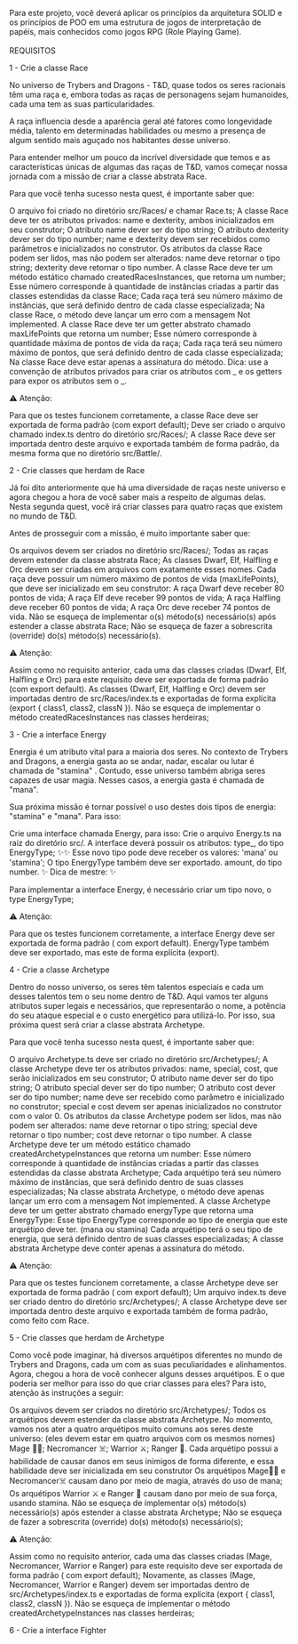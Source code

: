 Para este projeto, você deverá aplicar os princípios da arquitetura SOLID e os princípios de POO em uma estrutura de jogos de interpretação de papéis, mais conhecidos como jogos RPG (Role Playing Game).
<br/>
<br/>
REQUISITOS
<br/>

1 - Crie a classe Race

No universo de Trybers and Dragons - T&D, quase todos os seres racionais têm uma raça e, embora todas as raças de personagens sejam humanoides, cada uma tem as suas particularidades.

A raça influencia desde a aparência geral até fatores como longevidade média, talento em determinadas habilidades ou mesmo a presença de algum sentido mais aguçado nos habitantes desse universo.

Para entender melhor um pouco da incrível diversidade que temos e as características únicas de algumas das raças de T&D, vamos começar nossa jornada com a missão de criar a classe abstrata Race.

Para que você tenha sucesso nesta quest, é importante saber que:

O arquivo foi criado no diretório src/Races/ e chamar Race.ts;
A classe Race deve ter os atributos privados: name e dexterity, ambos inicializados em seu construtor;
O atributo name dever ser do tipo string;
O atributo dexterity dever ser do tipo number;
name e dexterity devem ser recebidos como parâmetros e inicializados no construtor.
Os atributos da classe Race podem ser lidos, mas não podem ser alterados:
name deve retornar o tipo string;
dexterity deve retornar o tipo number.
A classe Race deve ter um método estático chamado createdRacesInstances, que retorna um number;
Esse número corresponde à quantidade de instâncias criadas a partir das classes estendidas da classe Race;
Cada raça terá seu número máximo de instâncias, que será definido dentro de cada classe especializada;
Na classe Race, o método deve lançar um erro com a mensagem Not implemented.
A classe Race deve ter um getter abstrato chamado maxLifePoints que retorna um number;
Esse número corresponde à quantidade máxima de pontos de vida da raça;
Cada raça terá seu número máximo de pontos, que será definido dentro de cada classe especializada;
Na classe Race deve estar apenas a assinatura do método.
Dica: use a convenção de atributos privados para criar os atributos com _ e os getters para expor os atributos sem o _.


⚠️ Atenção:

Para que os testes funcionem corretamente, a classe Race deve ser exportada de forma padrão (com export default);
Deve ser criado o arquivo chamado index.ts dentro do diretório src/Races/;
A classe Race deve ser importada dentro deste arquivo e exportada também de forma padrão, da mesma forma que no diretório src/Battle/.

2 - Crie classes que herdam de Race

Já foi dito anteriormente que há uma diversidade de raças neste universo e agora chegou a hora de você saber mais a respeito de algumas delas. Nesta segunda quest, você irá criar classes para quatro raças que existem no mundo de T&D.

Antes de prosseguir com a missão, é muito importante saber que:

Os arquivos devem ser criados no diretório src/Races/;
Todas as raças devem estender da classe abstrata Race;
As classes Dwarf, Elf, Halfling e Orc devem ser criadas em arquivos com exatamente esses nomes.
Cada raça deve possuir um número máximo de pontos de vida (maxLifePoints), que deve ser inicializado em seu construtor:
A raça Dwarf deve receber 80 pontos de vida;
A raça Elf deve receber 99 pontos de vida;
A raça Halfling deve receber 60 pontos de vida;
A raça Orc deve receber 74 pontos de vida.
Não se esqueça de implementar o(s) método(s) necessário(s) após estender a classe abstrata Race;
Não se esqueça de fazer a sobrescrita (override) do(s) método(s) necessário(s).

⚠️ Atenção:

Assim como no requisito anterior, cada uma das classes criadas (Dwarf, Elf, Halfling e Orc) para este requisito deve ser exportada de forma padrão (com export default).
As classes (Dwarf, Elf, Halfling e Orc) devem ser importadas dentro de src/Races/index.ts e exportadas de forma explícita (export { class1, class2, classN }).
Não se esqueça de implementar o método createdRacesInstances nas classes herdeiras;

3 - Crie a interface Energy

Energia é um atributo vital para a maioria dos seres. No contexto de Trybers and Dragons, a energia gasta ao se andar, nadar, escalar ou lutar é chamada de "stamina" . Contudo, esse universo também abriga seres capazes de usar magia. Nesses casos, a energia gasta é chamada de "mana".

Sua próxima missão é tornar possível o uso destes dois tipos de energia: "stamina" e "mana". Para isso:

Crie uma interface chamada Energy, para isso:
Crie o arquivo Energy.ts na raiz do diretório src/.
A interface deverá possuir os atributos:
type_, do tipo EnergyType; ✨✨
Esse novo tipo pode deve receber os valores: 'mana' ou 'stamina';
O tipo EnergyType também deve ser exportado.
amount, do tipo number.
✨ Dica de mestre: ✨

Para implementar a interface Energy, é necessário criar um tipo novo, o type EnergyType;

⚠️ Atenção:

Para que os testes funcionem corretamente, a interface Energy deve ser exportada de forma padrão ( com export default).
EnergyType também deve ser exportado, mas este de forma explícita (export).

4 - Crie a classe Archetype

Dentro do nosso universo, os seres têm talentos especiais e cada um desses talentos tem o seu nome dentro de T&D. Aqui vamos ter alguns atributos super legais e necessários, que representarão o nome, a potência do seu ataque especial e o custo energético para utilizá-lo. Por isso, sua próxima quest será criar a classe abstrata Archetype.

Para que você tenha sucesso nesta quest, é importante saber que:

O arquivo Archetype.ts deve ser criado no diretório src/Archetypes/;
A classe Archetype deve ter os atributos privados: name, special, cost, que serão inicializados em seu construtor;
O atributo name dever ser do tipo string;
O atributo special dever ser do tipo number;
O atributo cost dever ser do tipo number;
name deve ser recebido como parâmetro e inicializado no construtor;
special e cost devem ser apenas inicializados no construtor com o valor 0.
Os atributos da classe Archetype podem ser lidos, mas não podem ser alterados:
name deve retornar o tipo string;
special deve retornar o tipo number;
cost deve retornar o tipo number.
A classe Archetype deve ter um método estático chamado createdArchetypeInstances que retorna um number:
Esse número corresponde à quantidade de instâncias criadas a partir das classes estendidas da classe abstrata Archetype;
Cada arquétipo terá seu número máximo de instâncias, que será definido dentro de suas classes especializadas;
Na classe abstrata Archetype, o método deve apenas lançar um erro com a mensagem Not implemented.
A classe Archetype deve ter um getter abstrato chamado energyType que retorna uma EnergyType:
Esse tipo EnergyType corresponde ao tipo de energia que este arquétipo deve ter. (mana ou stamina)
Cada arquétipo terá o seu tipo de energia, que será definido dentro de suas classes especializadas;
A classe abstrata Archetype deve conter apenas a assinatura do método.

⚠️ Atenção:

Para que os testes funcionem corretamente, a classe Archetype deve ser exportada de forma padrão ( com export default);
Um arquivo index.ts deve ser criado dentro do diretório src/Archetypes/;
A classe Archetype deve ser importada dentro deste arquivo e exportada também de forma padrão, como feito com Race.

5 - Crie classes que herdam de Archetype

Como você pode imaginar, há diversos arquétipos diferentes no mundo de Trybers and Dragons, cada um com as suas peculiaridades e alinhamentos. Agora, chegou a hora de você conhecer alguns desses arquétipos. E o que poderia ser melhor para isso do que criar classes para eles? Para isto, atenção às instruções a seguir:

Os arquivos devem ser criados no diretório src/Archetypes/;
Todos os arquétipos devem estender da classe abstrata Archetype.
No momento, vamos nos ater a quatro arquétipos muito comuns aos seres deste universo: (eles devem estar em quatro arquivos com os mesmos nomes)
Mage 🧙‍♀️;
Necromancer ☠️;
Warrior ⚔️;
Ranger 🍃.
Cada arquétipo possui a habilidade de causar danos em seus inimigos de forma diferente, e essa habilidade deve ser inicializada em seu construtor
Os arquétipos Mage🧙‍♀️ e Necromancer☠️ causam dano por meio de magia, através do uso de mana;
Os arquétipos Warrior ⚔️ e Ranger 🍃 causam dano por meio de sua força, usando stamina.
Não se esqueça de implementar o(s) método(s) necessário(s) após estender a classe abstrata Archetype;
Não se esqueça de fazer a sobrescrita (override) do(s) método(s) necessário(s);

⚠️ Atenção:

Assim como no requisito anterior, cada uma das classes criadas (Mage, Necromancer, Warrior e Ranger) para este requisito deve ser exportada de forma padrão ( com export default);
Novamente, as classes (Mage, Necromancer, Warrior e Ranger) devem ser importadas dentro de src/Archetypes/index.ts e exportadas de forma explícita (export { class1, class2, classN }).
Não se esqueça de implementar o método createdArchetypeInstances nas classes herdeiras;

6 - Crie a interface Fighter



